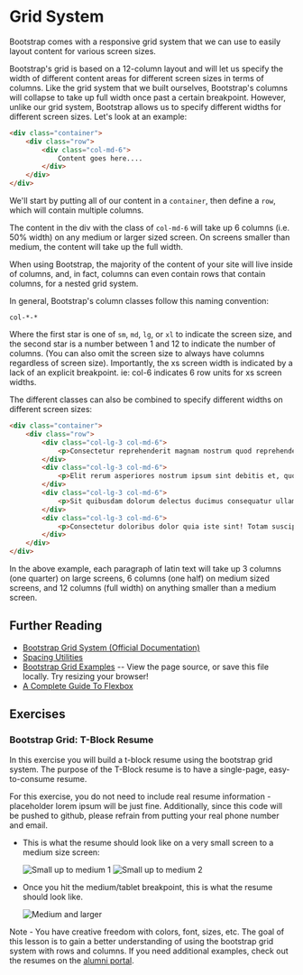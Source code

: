 # Grid System

Bootstrap comes with a responsive grid system that we can use to easily layout content for various screen sizes.

Bootstrap's grid is based on a 12-column layout and will let us specify the width of different content areas for different screen sizes in terms of columns. Like the grid system that we built ourselves, Bootstrap's columns will collapse to take up full width once past a certain breakpoint. However, unlike our grid system, Bootstrap allows us to specify different widths for different screen sizes. Let's look at an example:

```html
<div class="container">
    <div class="row">
        <div class="col-md-6">
            Content goes here....
        </div>
    </div>
</div>
```

We'll start by putting all of our content in a `container`, then define a `row`, which will contain multiple columns.

The content in the div with the class of `col-md-6` will take up 6 columns (i.e. 50% width) on any medium or larger sized screen. On screens smaller than medium, the content will take up the full width.

When using Bootstrap, the majority of the content of your site will live inside of columns, and, in fact, columns can even contain rows that contain columns, for a nested grid system.

In general, Bootstrap's column classes follow this naming convention:

    col-*-*

Where the first star is one of `sm`, `md`, `lg`, or `xl` to indicate the screen size, and the second star is a number between 1 and 12 to indicate the number of columns. (You can also omit the screen size to always have columns regardless of screen size). Importantly, the xs screen width is indicated by a lack of an explicit breakpoint. ie: col-6 indicates 6 row units for xs screen widths.

The different classes can also be combined to specify different widths on
different screen sizes:

```html
<div class="container">
    <div class="row">
        <div class="col-lg-3 col-md-6">
            <p>Consectetur reprehenderit magnam nostrum quod reprehenderit. Inventore repellat eum facilis illum dolor doloribus, eius quibusdam suscipit delectus vitae. Explicabo beatae vitae quos laborum expedita hic, maiores ipsa eaque? Nobis repudiandae!</p>
        </div>
        <div class="col-lg-3 col-md-6">
            <p>Elit rerum asperiores nostrum ipsum sint debitis et, quos harum. Ut reiciendis id dolorem dolorum ad ex in. Illo odit atque dolore corporis vero? Voluptatum cupiditate quisquam perspiciatis obcaecati neque.</p>
        </div>
        <div class="col-lg-3 col-md-6">
            <p>Sit quibusdam dolorum delectus ducimus consequatur ullam cupiditate quia sit, laboriosam distinctio distinctio est blanditiis vitae laudantium dolore? Tempore doloremque aspernatur repellat consectetur sit vero velit possimus suscipit? Odit doloremque?</p>
        </div>
        <div class="col-lg-3 col-md-6">
            <p>Consectetur doloribus dolor quia iste sint! Totam suscipit possimus deserunt adipisci beatae? Mollitia explicabo voluptates hic delectus voluptates commodi necessitatibus perferendis. Rem ipsam itaque illo perspiciatis illo doloribus. Enim iste.</p>
        </div>
    </div>
</div>
```

In the above example, each paragraph of latin text will take up 3 columns (one quarter) on large screens, 6 columns (one half) on medium sized screens, and 12 columns (full width) on anything smaller than a medium screen.

## Further Reading

- [Bootstrap Grid System (Official Documentation)](https://getbootstrap.com/docs/5.1/layout/grid/)
- [Spacing Utilities](http://getbootstrap.com/docs/5.1/utilities/spacing/)
- [Bootstrap Grid Examples](/examples/css/bootstrap-grids.html) -- View the page source, or save this file locally. Try resizing your browser!
- [A Complete Guide To Flexbox](https://css-tricks.com/snippets/css/a-guide-to-flexbox/#flexbox-background)

## Exercises

### Bootstrap Grid: T-Block Resume
In this exercise you will build a t-block resume using the bootstrap grid system. The purpose of the T-Block resume is to have a single-page, easy-to-consume resume.

For this exercise, you do not need to include real resume information - placeholder lorem ipsum will be just fine. Additionally, since this code will be pushed to github, please refrain from putting your real phone number and email.
-  This is what the resume should look like on a very small screen to a medium size screen:

   ![Small up to medium 1](/img/bootstrap-grid/resume-small-1.png)
   ![Small up to medium 2](/img/bootstrap-grid/resume-small-2.png)


-  Once you hit the medium/tablet breakpoint, this is what the resume should look like.

   ![Medium and larger](/img/bootstrap-grid/resume-large.png)


Note - You have creative freedom with colors, font, sizes, etc. The goal of this lesson is to gain a better understanding of using the bootstrap grid system with rows and columns. If you need additional examples, check out the resumes on the [alumni portal](https://alumni.codeup.com/).